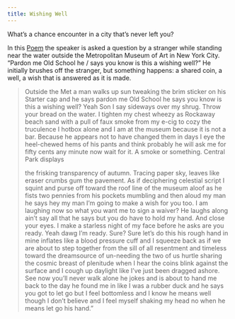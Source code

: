 ```yaml
---
title: Wishing Well
---
```


What’s a chance encounter in a city that’s never left you?

In this [Poem](notes/Poems/Poems-directory.md) the speaker is asked a question by a stranger while standing near the water outside the Metropolitan Museum of Art in New York City. “Pardon me Old School he / says you know is this a wishing well?” He initially brushes off the stranger, but something happens: a shared coin, a well, a wish that is answered as it is made.

> Outside the Met a man walks up sun
> tweaking the brim sticker on his Starter cap
> and he says pardon me Old School he
> says you know is this a wishing well?
> Yeah Son I say sideways over my shrug.
> Throw your bread on the water.
> I tighten my chest wheezy as Rockaway beach
> sand with a pull of faux smoke from my e-cig
> to cozy the truculence I hotbox alone
> and I am at the museum because it is not a bar.
> Because he appears not to have changed
> them in days I eye the heel-chewed hems
> of his pants and think probably he will
> ask me for fifty cents any minute now wait
> for it. A smoke or something. Central Park displays
>
> the frisking transparency of autumn. Tracing
> paper sky, leaves like eraser crumbs gum
> the pavement. As if deciphering celestial
> script I squint and purse off toward the roof
> line of the museum aloof as he fists two
> pennies from his pockets mumbling and then
> aloud my man he says hey my man I’m going
> to make a wish for you too.
> I am laughing now so what you want
> me to sign a waiver? He laughs along ain’t
> say all that he says but you do have to
> hold my hand.             And close your eyes.
> I make a starless night of my face before
> he asks are you ready. Yeah dawg I’m ready.
> Sure? Sure let’s do this his rough hand
> in mine inflates like a blood pressure cuff and I
> squeeze back as if we are about to step together
> from the sill of all resentment and timeless
> toward the dreamsource of un-needing the two
> of us hurtle sharing the cosmic breast
> of plenitude when I hear the coins blink against
> the surface and I cough up daylight like I’ve just
> been dragged ashore. See now
> you’ll never walk alone he jokes and is about
> to hand me back to the day he found me in
> like I was a rubber duck and he says you got to let
> go but I feel bottomless and I know he means
> well though I don’t believe
> and I feel myself shaking
> my head no when he means let go his hand.”